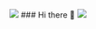<img src="https://capsule-render.vercel.app/api?type=soft&color=1b1b27&height=150&section=header&text=An%20aspiring%20game%20developer&fontSize=50" />
### Hi there 👋

<img src="https://capsule-render.vercel.app/api?type=soft&color=1b1b27&height=150&section=footer&" />
